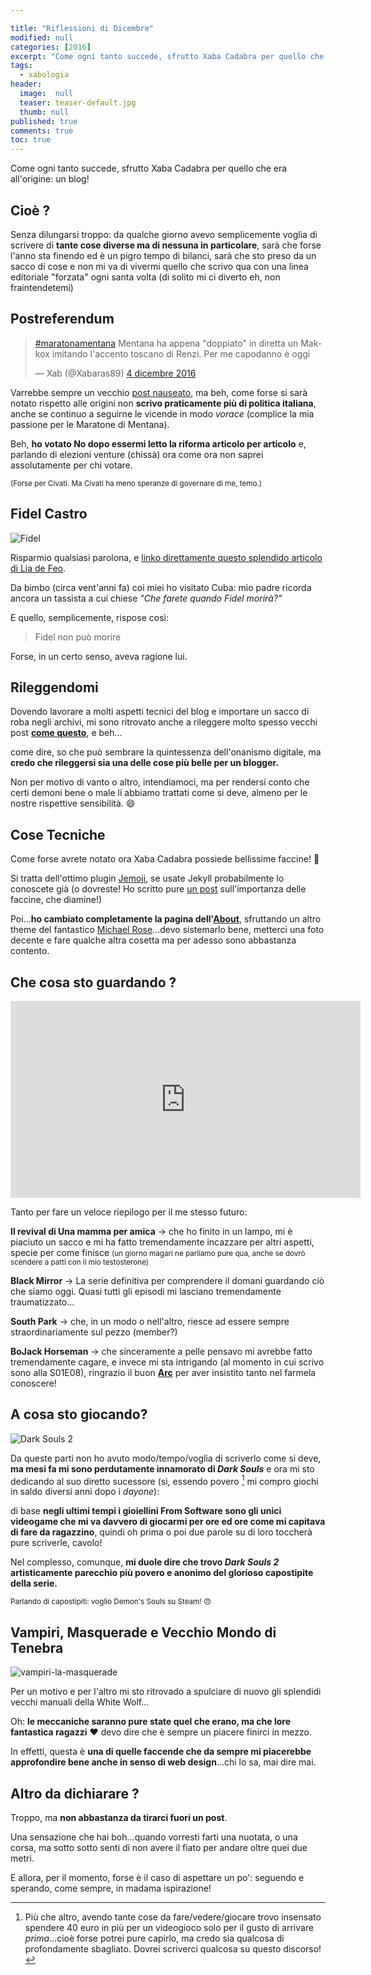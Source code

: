 ```yaml
---

title: "Riflessioni di Dicembre"
modified: null
categories: [2016]
excerpt: "Come ogni tanto succede, sfrutto Xaba Cadabra per quello che era all'origine: un blog!"
tags:
  - xabologia
header:  
  image:  null
  teaser: teaser-default.jpg
  thumb: null
published: true
comments: true
toc: true
---
```


Come ogni tanto succede, sfrutto Xaba Cadabra per quello che era all'origine: un blog!

## Cioè ?

Senza dilungarsi troppo: da qualche giorno avevo semplicemente voglia di scrivere di **tante cose diverse ma di nessuna in particolare**, sarà che forse l'anno sta finendo ed è un pigro tempo di bilanci, sarà che sto preso da un sacco di cose e non mi va di vivermi quello che scrivo qua con una linea editoriale "forzata" ogni santa volta (di solito mi ci diverto eh, non fraintendetemi)

## Postreferendum

<blockquote class="twitter-tweet" data-lang="it"><p lang="it" dir="ltr"><a href="https://twitter.com/hashtag/maratonamentana?src=hash">#maratonamentana</a> Mentana ha appena &quot;doppiato&quot; in diretta un Makkox imitando l&#39;accento toscano di Renzi. Per me capodanno è oggi</p>&mdash; Xab (@Xabaras89) <a href="https://twitter.com/Xabaras89/status/805542172439310336">4 dicembre 2016</a></blockquote>
<script async src="//platform.twitter.com/widgets.js" charset="utf-8"></script>

Varrebbe sempre un vecchio [post nauseato](http://xabacadabra.com/2013/la-politica-della-nausea-e-il-vomito/), ma beh, come forse si sarà notato rispetto alle origini non **scrivo praticamente più di politica italiana**, anche se continuo a seguirne le vicende in modo _vorace_ (complice la mia passione per le Maratone di Mentana).

Beh, **ho votato No dopo essermi letto la riforma articolo per articolo** e, parlando di elezioni venture (chissà) ora come ora non saprei assolutamente per chi votare. 

<small>(Forse per Civati. Ma Civati ha meno speranze di governare di me, temo.)</small>

## Fidel Castro

<img src='https://cdn2.img.sputniknews.com/images/104813/69/1048136923.jpg' alt='Fidel'>

Risparmio qualsiasi parolona, e [linko direttamente questo splendido articolo di Lia de Feo](http://www.ilcircolo.net/lia/).

Da bimbo (circa vent'anni fa) coi miei ho visitato Cuba: mio padre ricorda ancora un tassista a cui chiese _"Che farete quando Fidel morirà?"_

E quello, semplicemente, rispose così:

> Fidel non può morire

Forse, in un certo senso, aveva ragione lui.

## Rileggendomi

Dovendo lavorare a molti aspetti tecnici del blog e importare un sacco di roba negli archivi, mi sono ritrovato anche a rileggere molto spesso vecchi post [**come questo**](http://xabacadabra.com/2013/solitudine/), e beh...

come dire, so che può sembrare la quintessenza dell'onanismo digitale, ma **credo che rileggersi sia una delle cose più belle per un blogger.**

Non per motivo di vanto o altro, intendiamoci, ma per rendersi conto che certi demoni bene o male li abbiamo trattati come si deve, almeno per le nostre rispettive sensibilità. 😄

## Cose Tecniche

Come forse avrete notato ora Xaba Cadabra possiede bellissime faccine! 👊

Si tratta dell'ottimo plugin [Jemoji](https://github.com/jekyll/jemoji), se usate Jekyll probabilmente lo conoscete già (o dovreste! Ho scritto pure [un post](http://xabacadabra.com/2015/la-discriminazione-delle-faccine/) sull'importanza delle faccine, che diamine!)

Poi...**ho cambiato completamente la pagina dell'[About](http://xabacadabra.com/andrea-corinti/)**, sfruttando un altro theme del fantastico [Michael Rose](https://mademistakes.com/)...devo sistemarlo bene, metterci una foto decente e fare qualche altra cosetta ma per adesso sono abbastanza contento.

## Che cosa sto guardando ?

<iframe width="560" height="315" src="https://www.youtube.com/embed/xc96GfmtBB0" frameborder="0" allowfullscreen></iframe>

Tanto per fare un veloce riepilogo per il me stesso futuro:

**Il revival di Una mamma per amica** -> che ho finito in un lampo, mi è piaciuto un sacco e mi ha fatto tremendamente incazzare per altri aspetti, specie per come finisce <small>(un giorno magari ne parliamo pure qua, anche se dovrò scendere a patti con il mio testosterone)</small>

**Black Mirror** -> La serie definitiva per comprendere il domani guardando ciò che siamo oggi. Quasi tutti gli episodi mi lasciano tremendamente traumatizzato...

**South Park** -> che, in un modo o nell'altro, riesce ad essere sempre straordinariamente sul pezzo (member?)

**BoJack Horseman** -> che sinceramente a pelle pensavo mi avrebbe fatto tremendamente cagare, e invece mi sta intrigando (al momento in cui scrivo sono alla S01E08), ringrazio il buon [**Arc**](http://www.arcweb.it/) per aver insistito tanto nel farmela conoscere!

## A cosa sto giocando?

<img src='http://www.pontofrio-imagens.com.br/html/conteudo-produto/336/2890879/imagens/jogo-dark-souls-2-x360-1.jpg' alt='Dark Souls 2'>

Da queste parti non ho avuto modo/tempo/voglia di scriverlo come si deve, **ma mesi fa mi sono perdutamente innamorato di _Dark Souls_** e ora mi sto dedicando al suo diretto sucessore (sì, essendo povero [^povero] mi compro giochi in saldo diversi anni dopo i _dayone_): 

[^povero]: Più che altro, avendo tante cose da fare/vedere/giocare trovo insensato spendere 40 euro in più per un videogioco solo per il gusto di arrivare _prima_...cioè forse potrei pure capirlo, ma credo sia qualcosa di profondamente sbagliato. Dovrei scriverci qualcosa su questo discorso!

di base **negli ultimi tempi i gioiellini From Software sono gli unici videogame che mi va davvero di giocarmi per ore ed ore come mi capitava di fare da ragazzino**, quindi oh prima o poi due parole su di loro toccherà pure scriverle, cavolo!

Nel complesso, comunque, **mi duole dire che trovo _Dark Souls 2_ artisticamente parecchio più povero e anonimo del glorioso capostipite della serie.**

<small>Parlando di capostipiti: voglio Demon's Souls su Steam! 😠</small>

## Vampiri, Masquerade e Vecchio Mondo di Tenebra

<img src='http://2.bp.blogspot.com/-Ehx106tDj5c/UmJSr1Cy01I/AAAAAAAAE5k/FGxrVx8-tqk/s1600/vampiri-la-masquerade.jpg' alt='vampiri-la-masquerade'>

Per un motivo e per l'altro mi sto ritrovado a spulciare di nuovo gli splendidi vecchi manuali della White Wolf...

Oh: **le meccaniche saranno pure state quel che erano, ma che lore fantastica ragazzi** ❤ devo dire che è sempre un piacere finirci in mezzo.

In effetti, questa è **una di quelle faccende che da sempre mi piacerebbe approfondire bene anche in senso di web design**...chi lo sa, mai dire mai.

## Altro da dichiarare ?

Troppo, ma **non abbastanza da tirarci fuori un post**.

Una sensazione che hai boh...quando vorresti farti una nuotata, o una corsa, ma sotto sotto senti di non avere il fiato per andare oltre quei due metri.

E allora, per il momento, forse è il caso di aspettare un po': seguendo e sperando, come sempre, in madama ispirazione!

